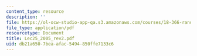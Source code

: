 ```yaml
---
content_type: resource
description: ''
file: https://ol-ocw-studio-app-qa.s3.amazonaws.com/courses/18-366-random-walks-and-diffusion-fall-2006/db21a6507beaafac5494850ffe7133c6_Lec25_2005_rev2.pdf
file_type: application/pdf
resourcetype: Document
title: Lec25_2005_rev2.pdf
uid: db21a650-7bea-afac-5494-850ffe7133c6
---
```

